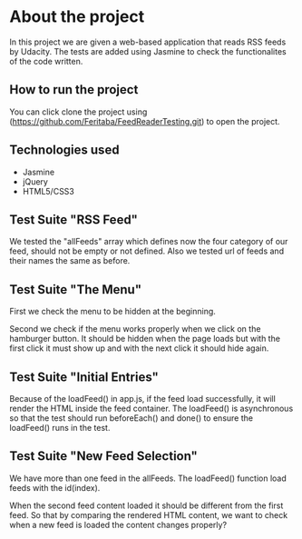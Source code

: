 # About the project

In this project we are given a web-based application that reads RSS feeds by Udacity. The tests are added using Jasmine to check the functionalites of the code written.

## How to run the project

You can click clone the project using (https://github.com/Feritaba/FeedReaderTesting.git) to open the project.

## Technologies used

* Jasmine
* jQuery
* HTML5/CSS3

## Test Suite "RSS Feed"

We tested the "allFeeds" array which defines now the four category of our feed, should not be empty or not defined. Also we tested url of feeds and their names the same as before.

## Test Suite "The Menu"

First we check the menu to be hidden at the beginning.

Second we check if the menu works properly when we click on the hamburger button. It should be hidden when the page loads but with the first click it must show up and with the next click it should hide again.

## Test Suite "Initial Entries"

Because of the loadFeed() in app.js, if the feed load successfully, it will render the HTML inside the feed container. The loadFeed() is asynchronous so that the test should run beforeEach() and done() to ensure the loadFeed() runs in the test.

## Test Suite "New Feed Selection"

We have more than one feed in the allFeeds. The loadFeed() function load feeds with the id(index).

When the second feed content loaded it should be different from the first feed. So that by comparing the rendered HTML content, we want to check when a new feed is loaded the content changes properly?